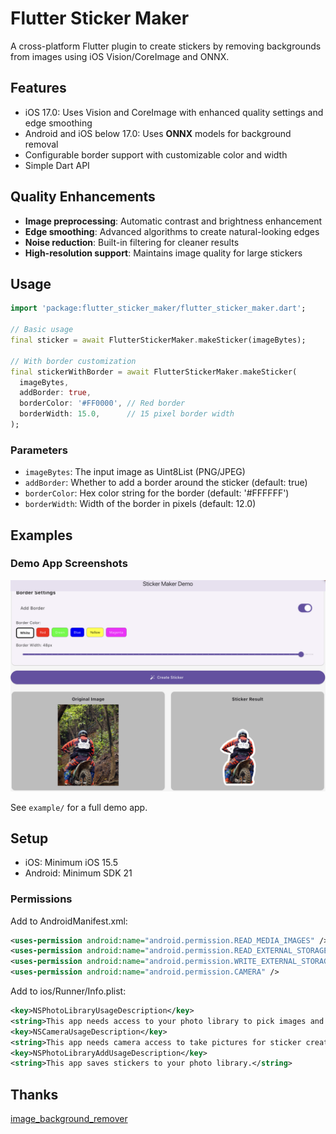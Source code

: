 # Flutter Sticker Maker

A cross-platform Flutter plugin to create stickers by removing backgrounds from images using iOS Vision/CoreImage and ONNX.

## Features

- iOS 17.0: Uses Vision and CoreImage with enhanced quality settings and edge smoothing
- Android and iOS below 17.0: Uses **ONNX** models for background removal
- Configurable border support with customizable color and width
- Simple Dart API

## Quality Enhancements

- **Image preprocessing**: Automatic contrast and brightness enhancement
- **Edge smoothing**: Advanced algorithms to create natural-looking edges
- **Noise reduction**: Built-in filtering for cleaner results
- **High-resolution support**: Maintains image quality for large stickers

## Usage

```dart
import 'package:flutter_sticker_maker/flutter_sticker_maker.dart';

// Basic usage
final sticker = await FlutterStickerMaker.makeSticker(imageBytes);

// With border customization
final stickerWithBorder = await FlutterStickerMaker.makeSticker(
  imageBytes,
  addBorder: true,
  borderColor: '#FF0000', // Red border
  borderWidth: 15.0,      // 15 pixel border width
);
```

### Parameters

- `imageBytes`: The input image as Uint8List (PNG/JPEG)
- `addBorder`: Whether to add a border around the sticker (default: true)
- `borderColor`: Hex color string for the border (default: '#FFFFFF')
- `borderWidth`: Width of the border in pixels (default: 12.0)

## Examples

### Demo App Screenshots

![example](example/assets/images/IMG_0121.PNG)


See `example/` for a full demo app.

## Setup

- iOS: Minimum iOS 15.5
- Android: Minimum SDK 21

### Permissions

Add to AndroidManifest.xml:
```xml
<uses-permission android:name="android.permission.READ_MEDIA_IMAGES" />
<uses-permission android:name="android.permission.READ_EXTERNAL_STORAGE" android:maxSdkVersion="32"/>
<uses-permission android:name="android.permission.WRITE_EXTERNAL_STORAGE" android:maxSdkVersion="28"/>
<uses-permission android:name="android.permission.CAMERA" />
```

Add to ios/Runner/Info.plist:
```xml
<key>NSPhotoLibraryUsageDescription</key>
<string>This app needs access to your photo library to pick images and save stickers.</string>
<key>NSCameraUsageDescription</key>
<string>This app needs camera access to take pictures for sticker creation.</string>
<key>NSPhotoLibraryAddUsageDescription</key>
<string>This app saves stickers to your photo library.</string>
```

## Thanks

[image_background_remover](https://github.com/Netesh5/image_background_remover)
